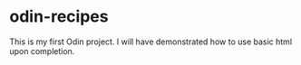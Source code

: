 # odin-recipes
This is my first Odin project. I will have demonstrated how to use basic html upon completion.